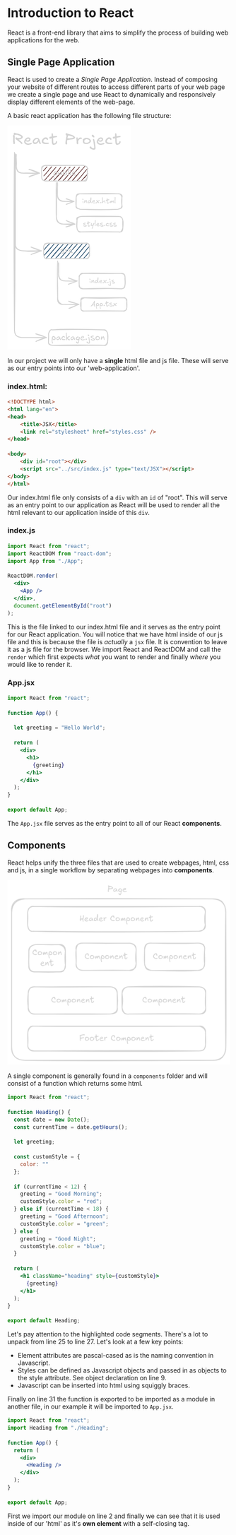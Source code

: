 # Introduction to React

React is a front-end library that aims to simplify the process of building web applications for the web.
## Single Page Application

React is used to create a *Single Page Application*. Instead of composing your website of different routes to access different parts of your web page we create a single page and use React to dynamically and responsively display different elements of the web-page.

A basic react application has the following file structure:

![](Pictures/React%20File%20Structure.png)

In our project we will only have a **single** html file and js file. These will serve as our entry points into our 'web-application'.

### index.html:

```html nums {9, 10}
<!DOCTYPE html>
<html lang="en">
<head>
	<title>JSX</title>
	<link rel="stylesheet" href="styles.css" />
</head>

<body>
	<div id="root"></div>
	<script src="../src/index.js" type="text/JSX"></script>
</body>
</html>
```

Our index.html file only consists of a `div` with an `id` of "root". This will serve as an entry point to our application as React will be used to render all the html relevant to our application inside of this `div`.
### index.js

```jsx nums{6-8}
import React from "react";
import ReactDOM from "react-dom";
import App from "./App";

ReactDOM.render(
  <div>
    <App />
  </div>,
  document.getElementById("root")
);
```

This is the file linked to our index.html file and it serves as the entry point for our React application. You will notice that we have html inside of our js file and this is because the file is *actually* a `jsx` file. It is convention to leave it as a js file for the browser. We import React and ReactDOM and call the `render` which first expects *what* you want to render and finally *where* you would like to render it.
### App.jsx

```jsx nums {8-12}
import React from "react";

function App() {

  let greeting = "Hello World";

  return (
    <div>
      <h1>
        {greeting}
      </h1>
    </div>
  );
}

export default App;
```

The `App.jsx` file serves as the entry point to all of our React **components**. 
## Components

React helps unify the three files that are used to create webpages, html, css and js, in a single workflow by separating webpages into **components**. 

![](Pictures/React%20Components.png)

A single component is generally found in a `components` folder and will consist of a function which returns some html.

```jsx nums {9-11, 25-27, 31}
import React from "react";

function Heading() {
  const date = new Date();
  const currentTime = date.getHours();

  let greeting;

  const customStyle = {
    color: ""
  };

  if (currentTime < 12) {
    greeting = "Good Morning";
    customStyle.color = "red";
  } else if (currentTime < 18) {
    greeting = "Good Afternoon";
    customStyle.color = "green";
  } else {
    greeting = "Good Night";
    customStyle.color = "blue";
  }

  return (
    <h1 className="heading" style={customStyle}>
      {greeting}
    </h1>
  );
}

export default Heading;
```

Let's pay attention to the highlighted code segments. There's a lot to unpack from line 25 to line 27. Let's look at a few key points:

- Element attributes are pascal-cased as is the naming convention in Javascript.
- Styles can be defined as Javascript objects and passed in as objects to the style attribute. See object declaration on line 9.
- Javascript can be inserted into html using squiggly braces.

Finally on line 31 the function is exported to be imported as a module in another file, in our example it will be imported to `App.jsx`.

```jsx nums {2, 7}
import React from "react";
import Heading from "./Heading";

function App() {
  return (
    <div>
      <Heading />
    </div>
  );
}

export default App;
```

First we import our module on line 2 and finally we can see that it is used inside of our 'html' as it's **own element** with a self-closing tag.

